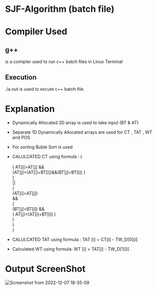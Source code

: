 # SJF-Algorithm (batch file)


 # Compiler Used
 <h2>g++</h2> is a comipler used to run c++ batch files in Linux Terminal 
 <h2> Execution</h2>
   ./a.out is used to excute c++ batch file.
 
 # Explanation
 - Dynamically Allocated 2D array is used to take input (BT & AT)
 - Separate 1D Dynamically Allocated  arrays are used for  CT , TAT , WT and POS
 
 - For sorting Buble Sort is used
 - CALULCATED CT using formula :
   ( <br>
     <br> ( AT[i]>AT[j] && 
    <br>  (AT[j]<(AT[i]+BT[i])&&(BT[j]<BT[i]) ) 
    <br>  )
      <br>         ||
      <br>  (
       <br>         (AT[i]<AT[j])
        <br>         &&
         <br>   (
           <br>       (BT[j]<BT[i]) &&
            <br>      ( AT[j]<(AT[i]+BT[i]) )
           <br>  )
         <br> )
   <br>  )
   
 - CALULCATED TAT using formula :
       TAT [i] = CT[i] - TW_D[0][i]
 
 - Calculated WT using formula:
      WT [i] = TAT[i] - TW_D[1][i]


 # Output ScreenShot
![Screenshot from 2022-12-07 18-35-09](https://user-images.githubusercontent.com/91987110/206231390-9299a784-d82f-4afd-9c3e-20cec275861a.png)
 
